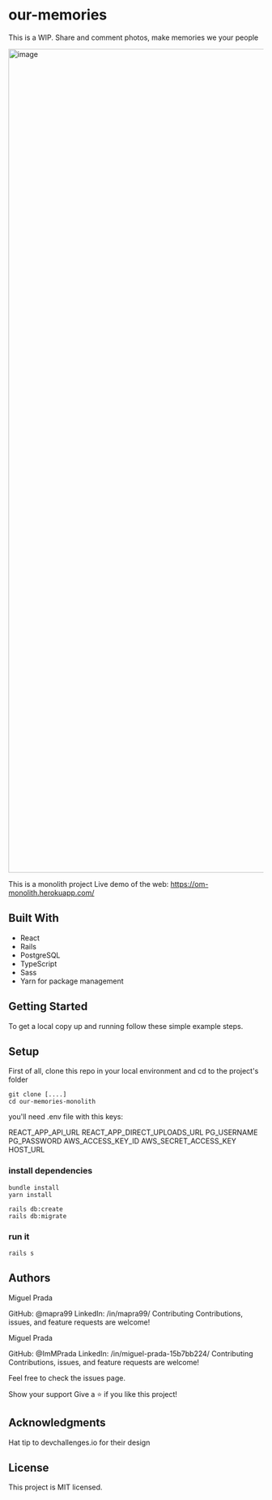 # our-memories

This is a WIP. Share and comment photos, make memories we your people

<img width="1623" alt="image" src="https://user-images.githubusercontent.com/26731448/163223736-220c3d91-e127-46a7-995f-b9fab138d05f.png">


This is a monolith project
Live demo of the web: https://om-monolith.herokuapp.com/

## Built With

- React
- Rails
- PostgreSQL
- TypeScript
- Sass
- Yarn for package management


## Getting Started
To get a local copy up and running follow these simple example steps.

## Setup
First of all, clone this repo in your local environment and cd to the project's folder

```
git clone [....]
cd our-memories-monolith
```
you'll need  .env file with this keys:

REACT_APP_API_URL
REACT_APP_DIRECT_UPLOADS_URL
PG_USERNAME
PG_PASSWORD
AWS_ACCESS_KEY_ID
AWS_SECRET_ACCESS_KEY
HOST_URL

### install dependencies

```
bundle install
yarn install

rails db:create
rails db:migrate
```

### run it

```
rails s
```


## Authors
Miguel Prada

GitHub: @mapra99
LinkedIn: /in/mapra99/
Contributing
Contributions, issues, and feature requests are welcome!

Miguel Prada

GitHub: @ImMPrada
LinkedIn: /in/miguel-prada-15b7bb224/
Contributing
Contributions, issues, and feature requests are welcome!

Feel free to check the issues page.

Show your support
Give a ⭐️ if you like this project!

## Acknowledgments
Hat tip to devchallenges.io for their design

## License
This project is MIT licensed.
